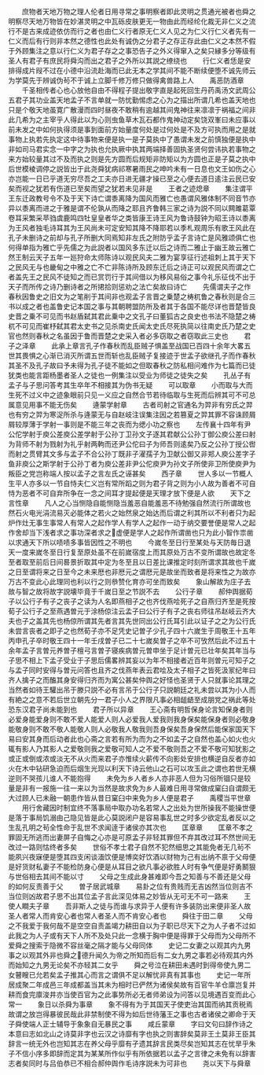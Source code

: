 <!-- { "loadSidebar": true } -->
　　庶物者天地万物之理人伦者日用寻常之事明察者即此灵明之贯通光被者也舜之明察尽天地万物皆在妙湛灵明之中瓦砾皮肤更无一物由此而经纶化裁无非仁义之流行不是古来成迹依仿而行之者也由仁义行者原无仁义人见之为仁义行仁义者先有一仁义而后有行则非本然之德性也此处有诚伪之分君子之存正存此由仁义之本然不假于外顾集注之意以行仁义为君子存之之事恐告子之外义得窜入之矣只縁多分等级有圣人有君子有庶民将舜沟而出之君子之外所以其説之缭绕也
　　行仁义者恁是安排得成片叚不过在小德中沿流赴海而已此无本之学其间不能不断续便堕不诚先师云为学莫先于辨诚伪茍不于诚上立脚千修万修只做得禽兽路上人
　　禹恶防酒章
　　千圣相传者心也心放他自由不得程子提出敬字直是起死回生丹药禹汤文武周公五君子其功业盖天地孟子不言单就一防忧勤惕虑之心为之描出所谓几希也盖天地也只是个敬天地虽寛广散漫而四时昼夜不敢稍有逾越其间鬼神往来凛凛于祸福之间非此几希为之主宰乎人得此以为心则虫鱼草木瓦石都作鬼神动定矣饶双峯曰未应事以前未发之中如何执得须是事到面前方始量度何处是过何处是不及方可执而用之是就事物上执若先执定这中待事物来便是执一是子莫执中了愚谓未发之前慎独便是执中非如司马君实念一中字之为执也允执厥中执其两端择善固执圣贤何尝讳执若事物之来方始较量其过不及而执之则是先方圆而后规矩非防矩以为方圆也正是子莫之执中后世模棱调停之説皆出于此尧舜犹病祁寒暑雨民之呻吟未有一日息也文王如伤之心亦岂能一日已乎道无穷尽吾之工夫亦日进无疆才操已至之心便去道日逺注云民已安矣而视之犹若有伤道已至矣而望之犹若未见非是
　　王者之迹熄章
　　集注谓平王东迁政教号令不及于天下诗亡谓黍离降为国风而雅亡也愚谓风雅体制不同音节亦异以黍离而进之于雅是谓不伦孰从而降之耶且齐鲁韩三家之诗为説不同以闗雎葛覃卷耳采繁采苹驺虞鹿鸣四牡皇皇者华之类皆康王诗王风为鲁诗鼓钟为昭王诗以黍离为王风者独毛诗耳其为王风尚未可定安知其降不降耶若以季札观周乐有歌王风此在孔子未删诗之前却与孔子所删大同焉知非左氏之附防乎孟子言诗亡是风雅颂俱亡也何得单指为雅亡乎先儒之为此説者以国风多东迁以后之诗而二雅止于幽王故云雅亡然王制云天子五年一廵狩命太师陈诗以观民风夫二雅为宴享征行述祖刺上其于天下之民风无与也畿甸之中雅之亡不亡非陈诗所及顾东迁后之诗正可以观民风而谓之亡者盖先王之民风不徒知之而已赏罚行于其间借以为移风易俗之事今礼乐征伐不出于天子而所传之诗乃删诗者之所捃拾则惩劝之法亡矣故曰诗亡
　　先儒谓夫子之作春秋因鲁史之旧文为之笔削于其间非也观孟子言晋之乗楚之梼杌鲁之春秋则是合三书以成之者也盖鲁史记本国之事与其朝聘盟防所及者其于各国不能尽详也晋楚皆良史晋之乗不可见而书赵盾弑其君此乗中之文孔子曰董狐古之良史也书法不隐楚之梼杌不可见而崔杼弑其君太史书之见杀南史氏闻太史氏尽死执简以往南史氏乃楚之史官也然则春秋之名虽因于鲁而晋楚之史采入者必多窃取之者窃取此三史也
　　君子之泽章
　　此承上章言孔子作春秋而乱臣贼子惧盖至战国已百四十余年大畧五世其畏惧之心渐已消灭所谓五世而斩也乱臣贼子复接迹于世孟子欲继孔子而作春秋其圣不及孔子故曰予未得为孔子徒不能如之但取春秋之防私相问难作为七篇而已徒犹类也能言距杨墨者圣人之徒也一例集注以受业为师徒之徒失之矣
　　孔丛子有孟子与子思问答考其生卒年不相接其为伪书无疑
　　可以取章
　　小而取与大而生死不过义中之迹象眼前只见一义应之自然合节若待临取与生死而后辨其可不可总属意见用事不能无伤矣
　　逄蒙学射章
　　古者司射之官通名为羿非有穷氏之羿也有穷之羿为寒浞所杀与逄蒙无与自赵岐注误集注因之若篡夏之羿其罪不容诛顾屑屑较厚薄于学射一事则是不能三年之丧而为缌小功之察也
　　左传襄十四年有尹公佗学射于庾公差庾公差学射于公孙丁卫孙文子逐其君献公公孙丁御公庾公差曰射为背师不射为戮射为礼乎射两軥而还尹公佗曰子为师吾则逺矣乃反之公孙丁授公辔而射之贯臂其文多与孟子不合公孙丁既非子濯孺子为卫献公御又非郑人庾公差字子鱼非庾公之斯学射于公孙丁者为庾公差非尹公佗庾尹为孙文子所使非卫所使庾尹为叛臣之党岂称端人按以孟子之言左氏之诬甚矣
　　西子章
　　世人多以一节概人生平人亦多以一节自恃夫仁义岂有常所蹈之则为君子背之则为小人故为善者不可自恃为恶者不可自弃所争在一念之间耳才提起便是天理才放下便是人欲
　　天下之言性章
　　凡人之心当恻隐自能恻隐当羞恶自能羞恶不待勉强自然流行所谓故也然石火电光涓流易灭必能体之若火之始然泉之始达而后谓之利其所以不利者只为起炉作灶无事生事常人有常人之起作学人有学人之起作一动于纳交要誉便是常人之起作舍却当下浅者求之事功深者求之虚便是学人之起作所谓凿也只为此小智作祟凿以求通天下所以啧啧多事皆因性之不明也
　　今嵗冬至日行至某处与天防毎日退天一度来嵗冬至日行复至原处虽不在前嵗宿度上而其原处万古不变所谓故也故定冬至者取至前后日间晷景折取其中定为冬至且以日差比课推定时刻所谓求其故也千嵗之日至谓将来之日至今之未来厯也非厯元之谓厯元是故坐而致者是将来性之为故亦万古不变此心此理同也利以行之则叅赞化育亦可坐而致矣
　　象山解故为庄子去故与智之故将故字説壊毕竟于千嵗日至之节説不去
　　公行子章
　　郝仲舆据荀子以公行子有子之丧子之读为人名即燕相子之也齐伐燕哙死子之自燕归齐至是死按荀子公行子之至燕遇曽元于涂杨倞注云孟子曰公行子有子之丧右师往吊赵岐云齐大夫也子之盖其先也杨倞所谓其先者言其先世同出公行氏耳引此以证子之之为公行氏未尝言丧者之即子之也然荀子亦不足凭史记曽子少孔子四十六嵗生于周敬王十五年丙申孔子卒时敬王四十一年壬戌曽子已二十七嵗矣曽子之卒不可攷然后此不过五十余年孟子言曽元养曽子檀弓言曽子寝疾病曽元曽申坐于足计曽元已壮年矣其年当与子思不相上下孟子受业于子思后儒畧辨其妄以为年不相接者近百年则曽元可知子之与孟子同时安得与曽元问答也且齐之伐燕年表云君哙及太子相子之皆死汲冡纪年曰齐人擒子之而醢其身安得归齐而为寓公甚矣仲舆之好怪也圣贤于人只就事论其理之当然者如待王驩出吊于滕只説不必有言吊于公行子只説朝廷之礼未尝以其为小人而有絶之之意不若后世立朝先分一君子小人之界限凡事必相龃龉至成朋党之祸此等处恐东汉君子尚未能到也
　　君子所以异章
　　王心斋有明哲保身论言知保身者则必爱身能爱身则不敢不爱人能爱人则人必爱我人爱我则我身保矣能保身者则必敬身能敬身则不敢不敬人能敬人则人必敬我人敬我则吾身保矣吾身保然后能保家国天下易曰安其身而后动者此也心斋之言若有所为而为之不如孟子之自然也盖心如火也火辄有影人乃其影人之爱敬则我之爱敬可知人之不爱不敬则吾之不爱不敬可知犹影之或正或倒或浓或淡无不从火而来君子亦惟续火薪传不向影处安排也横逆自反者亦如火在木中钻研急迫而后烟生光现以利天下诗云他山之石可以攻玉此之谓也若世无横逆则不哭孩儿谁人不能抱得
　　未免为乡人者乡人亦非恶人但为习俗所锢只是较量是非有一报施一往一来以为当然是故求免为乡人最难日用寻常做成窠臼自谓颇无大过顾人已未融一朝患作皆从昔日窠臼中来免为乡人便是君子
　　禹稷当平世章
　　用行舍藏因时制宜终不落事局中取办功名若常人之出处为世所操我不能操世便是落于事局饥溺由己隐见皆是此心莫説闭户是容易事乱世之时多少欲定乱者反以之生乱孔明之茍全性命于乱世不求闻逹于诸侯亦其次也
　　匡章章
　　匡章不孝之罪固无所逃而出妻屏子自悔之心亦是可原孟子非轻其罪但不弃其改过耳不然世间无改过一路则怙终者多矣
　　世俗不孝士君子自然不犯然细思之其能免者无几茍不能夙兴夜寐便是堕其四支闲谈湎饮便是博奕好饮酒以财物为己有出纳不禀于父母便是好货财私妻子不能检防身心便是从耳目之欲凡事必欲胜人时有争气便是好勇鬭狠与世俗相去其间不能以寸
　　父母之生成此身甚难即今吾之知善与不善还是父母的如何反责善于父
　　曽子居武城章
　　易卦之位有贵贱而无吉凶然当位则吉不当位则凶故君子思不出其位孟子言此深见体易之妙皆从无可无不可一路来
　　王使人瞷夫子章
　　吾非斯人之徒与而谁与求异于人便有许多装防出来便非圣人故圣人者常人而肯安心者也常人者圣人而不肯安心者也
　　舜往于田二章
　　父母之不我爱于我何哉不是空空自责盖竭力耕田自以为子职已尽天下之为人子者不过如此我之为人子或有天下人所不及处只此一念横于胸中便是得罪于父母而为父母所不爱舜之搜索于隐微不容丝毫之隔才能与父母同体
　　史记二女妻之以观其内九男事之以观其外非也舜之德升闻久为帝之所知而后有二女九男之事若必待观其内外而始知之九男无论矣不亦轻其二女乎
　　舜之号泣在耕田未遇时到得帝使九男二女瞽瞍已允若矣孟子推其心而言之谓俱不足以解忧非真有其事也
　　史记一年所居成聚二年成邑三年成都盖当其未为相时已俨然为诸侯矣故有百官牛羊仓廪岂复并耕而食完廪浚井亦当使百官为之此事势所必无者师弟设为问答以见境遇百变而此心常一
　　象日以杀舜为事章
　　象不得有为于其国天子使吏治其国而纳其贡税焉故谓之放岂得暴彼民哉此非禁制使不得为如后世待藩王之事也古者诸侯之卿命于天子舜使端人正士辅导于象象自无暴民之事
　　咸丘蒙章
　　字曰文句曰辞作诗之本意曰志如北山之诗莫非字也云汉之诗靡有字也执之则害辞矣莫非王土莫非王臣其辞言一统无外也岂知其志在养父母乎靡有孑遗其辞言民类尽矣岂知其志在忧旱乎朱子不信小序多即辞而定其为某某所作似乎有所依据若以孟子之言律之未免有以辞害志者矣同时与吕伯恭已不相合郝仲舆作毛诗序説未为可非也
　　尧以天下与舜章

